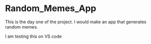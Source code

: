 # Random_Memes_App
This is the day one of the project. I would make an app that generates random memes.

I am testing this on VS code
